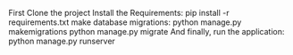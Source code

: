First Clone the project
 Install the Requirements: pip install -r requirements.txt
 make database migrations: python manage.py makemigrations
 python manage.py migrate
 And finally, run the application: python manage.py runserver

